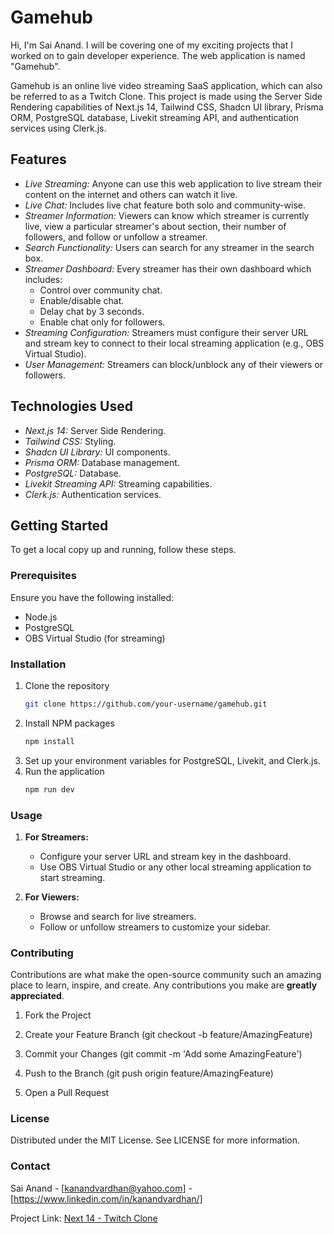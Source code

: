 # Gamehub

Hi, I'm Sai Anand. I will be covering one of my exciting projects that I worked on to gain developer experience. The web application is named "Gamehub".

Gamehub is an online live video streaming SaaS application, which can also be referred to as a Twitch Clone. This project is made using the Server Side Rendering capabilities of Next.js 14, Tailwind CSS, Shadcn UI library, Prisma ORM, PostgreSQL database, Livekit streaming API, and authentication services using Clerk.js.

## Features

- *Live Streaming:* Anyone can use this web application to live stream their content on the internet and others can watch it live.
- *Live Chat:* Includes live chat feature both solo and community-wise.
- *Streamer Information:* Viewers can know which streamer is currently live, view a particular streamer's about section, their number of followers, and follow or unfollow a streamer.
- *Search Functionality:* Users can search for any streamer in the search box.
- *Streamer Dashboard:* Every streamer has their own dashboard which includes:
  - Control over community chat.
  - Enable/disable chat.
  - Delay chat by 3 seconds.
  - Enable chat only for followers.
- *Streaming Configuration:* Streamers must configure their server URL and stream key to connect to their local streaming application (e.g., OBS Virtual Studio).
- *User Management:* Streamers can block/unblock any of their viewers or followers.

## Technologies Used

- *Next.js 14:* Server Side Rendering.
- *Tailwind CSS:* Styling.
- *Shadcn UI Library:* UI components.
- *Prisma ORM:* Database management.
- *PostgreSQL:* Database.
- *Livekit Streaming API:* Streaming capabilities.
- *Clerk.js:* Authentication services.

## Getting Started

To get a local copy up and running, follow these steps.

### Prerequisites

Ensure you have the following installed:
- Node.js
- PostgreSQL
- OBS Virtual Studio (for streaming)

### Installation

1. Clone the repository
   ```sh
   git clone https://github.com/your-username/gamehub.git
2. Install NPM packages
   ```sh
   npm install
3. Set up your environment variables for PostgreSQL, Livekit, and Clerk.js.
4. Run the application
   ```sh
   npm run dev
   
### Usage

1.  **For Streamers:**
    - Configure your server URL and stream key in the dashboard.  
    - Use OBS Virtual Studio or any other local streaming application to start streaming.
        
2.  **For Viewers:**
    - Browse and search for live streamers.
    - Follow or unfollow streamers to customize your sidebar.
        
### Contributing

Contributions are what make the open-source community such an amazing place to learn, inspire, and create. Any contributions you make are **greatly appreciated**.

1.  Fork the Project
    
2.  Create your Feature Branch (git checkout -b feature/AmazingFeature)
    
3.  Commit your Changes (git commit -m 'Add some AmazingFeature')
    
4.  Push to the Branch (git push origin feature/AmazingFeature)
    
5.  Open a Pull Request
    

### License

Distributed under the MIT License. See LICENSE for more information.

### Contact

Sai Anand - \[kanandvardhan@yahoo.com] - \[https://www.linkedin.com/in/kanandvardhan/]

Project Link: [Next 14 - Twitch Clone](https://github.com/kanandvardhan/next14-twitch-clone)



